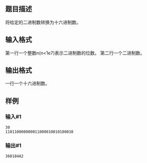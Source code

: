 ## 题目描述
将给定的二进制数转换为十六进制数。

## 输入格式
第一行一个整数n(n<1e7)表示二进制数的位数。
第二行一个二进制数。

## 输出格式
一行一个十六进制数。

## 样例
### 输入#1
```
30
110110000000011000010010100010
```

### 输出#1
```
360184A2
```